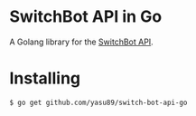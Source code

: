 # SwitchBot API in Go

A Golang library for the [SwitchBot API](https://github.com/OpenWonderLabs/SwitchBotAPI).

# Installing

```shell
$ go get github.com/yasu89/switch-bot-api-go
```
